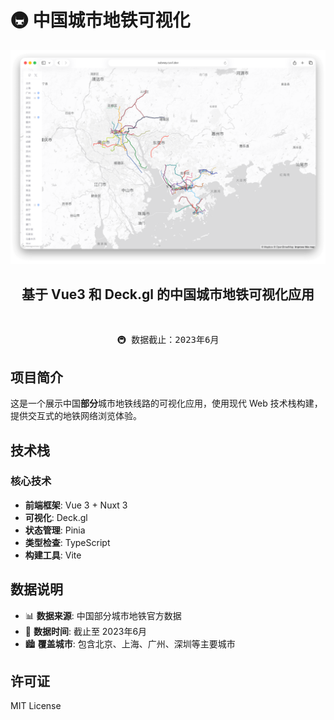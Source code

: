 # 🚇 中国城市地铁可视化

<div align="center">
  <img src="./preview.png" alt="地铁可视化预览" width="800">
</div>

<h2 align="center">
基于 Vue3 和 Deck.gl 的中国城市地铁可视化应用
</h2><br>

<pre align="center">
🚇 数据截止：2023年6月
</pre>

## 项目简介

这是一个展示中国**部分**城市地铁线路的可视化应用，使用现代 Web 技术栈构建，提供交互式的地铁网络浏览体验。

## 技术栈

### 核心技术

- **前端框架**: Vue 3 + Nuxt 3
- **可视化**: Deck.gl
- **状态管理**: Pinia
- **类型检查**: TypeScript
- **构建工具**: Vite


## 数据说明

- 📊 **数据来源**: 中国部分城市地铁官方数据
- 📅 **数据时间**: 截止至 2023年6月
- 🏙️ **覆盖城市**: 包含北京、上海、广州、深圳等主要城市


## 许可证

MIT License
